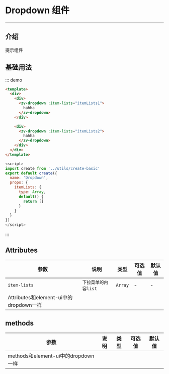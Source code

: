 # Dropdown 组件

<!-- {.md} -->

---

<!-- {.md} -->

## 介绍

<!-- {.md} -->

提示组件

<!-- {.md} -->

## 基础用法

<!-- {.md} -->
<dropdown-demo></dropdown-demo>

::: demo

```html
<template>
  <div>
    <div>
      <zv-dropdown :item-lists="itemLists1">
        hahha
      </zv-dropdown>
    </div>

    <div>
      <zv-dropdown :item-lists="itemLists2">
        hahha
      </zv-dropdown>
    </div>
  </div>
</template>
```
```js
<script>
import create from '../utils/create-basic'
export default create({
  name: 'Dropdown',
  props: {
    itemLists: {
      type: Array,
      default() {
        return []
      }
    }
  }
})
</script>
```
:::

## Attributes

<!-- {.md} -->

| 参数      | 说明                                   | 类型     | 可选值 | 默认值    |
| --------- | -------------------------------------- | -------- | ------ | --------- |
| `item-lists` | `下拉菜单的内容list`     | `Array` | - | - |
| Attributes和element-ui中的dropdown一样 |

## methods

<!-- {.md} -->

| 参数      | 说明                                   | 类型     | 可选值 | 默认值    |
| --------- | -------------------------------------- | -------- | ------ | --------- |
| methods和element-ui中的dropdown一样 |